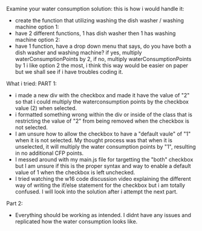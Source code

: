 Examine your water consumption solution:
this is how i would handle it:
- create the function that utilizing washing the dish washer / washing machine
option 1:
- have 2 different functions, 1 has dish washer then 1 has washing machine
option 2:
- have 1 function, have a drop down menu that says, do you have both a dish washer and washing machine?  if yes, multiply waterConsumptionPoints by 2, if no, multiply waterConsumptionPoints by 1
i like option 2 the most, i think this way would be easier on paper but we shall see if i have troubles coding it.


What i tried:
PART 1:
- i made a new div with the checkbox and made it have the value of "2" so that i could multiply the waterconsumption points by the checkbox value (2) when selected.
- i formatted something wrong within the div or inside of the class that is restricting the value of "2" from being removed when the checkbox is not selected.
- I am unsure how to allow the checkbox to have a "default vaule" of "1" when it is not selected.  My thought process was that when it is unselected, it will multiply the water consumption points by "1", resulting in no additional CFP points.
- I messed around with my main.js file for targetting the "both" checkbox but I am unsure if this is the proper syntax and way to enable a default value of 1 when the checkbox is left unchecked.  
- I tried watching the w16 code discussion video explaining the different way of writing the if/else statement for the checkbox but i am totally confused.  I will look into the solution after i attempt the next part.

Part 2:
- Everything should be working as intended.  I didnt have any issues and replicated how the water consumption looks like.